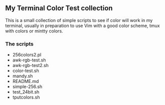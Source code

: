## My Terminal Color Test collection ##

This is a small collection of simple scripts to see if color will work in my terminal, usually in preparation to use Vim with a good color scheme, tmux with colors or mintty colors.

### The scripts ###

* 256colors2.pl
* awk-rgb-test.sh
* awk-rgb-test2.sh
* color-test.sh
* mandy.sh
* README.md
* simple-256.sh
* test_24bit.sh
* tputcolors.sh

